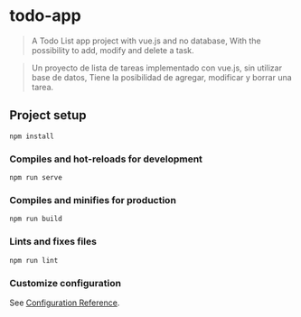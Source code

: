 # todo-app

> A Todo List app project with vue.js and no database,
> With the possibility to add, modify and delete a task.

> Un proyecto de lista de tareas implementado con vue.js, sin utilizar base de datos,
> Tiene la posibilidad de agregar, modificar y borrar una tarea.

## Project setup
```
npm install
```

### Compiles and hot-reloads for development
```
npm run serve
```

### Compiles and minifies for production
```
npm run build
```

### Lints and fixes files
```
npm run lint
```

### Customize configuration
See [Configuration Reference](https://cli.vuejs.org/config/).

